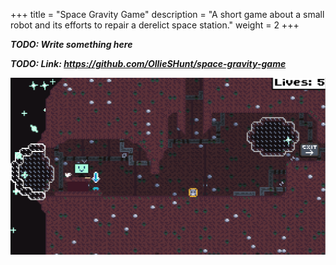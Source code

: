 +++
title = "Space Gravity Game"
description = "A short game about a small robot and its efforts to repair a derelict space station."
weight = 2
+++

***TODO: Write something here***

***TODO: Link: https://github.com/OllieSHunt/space-gravity-game***

![Screenshot of game](space-gravity-game.webp)
